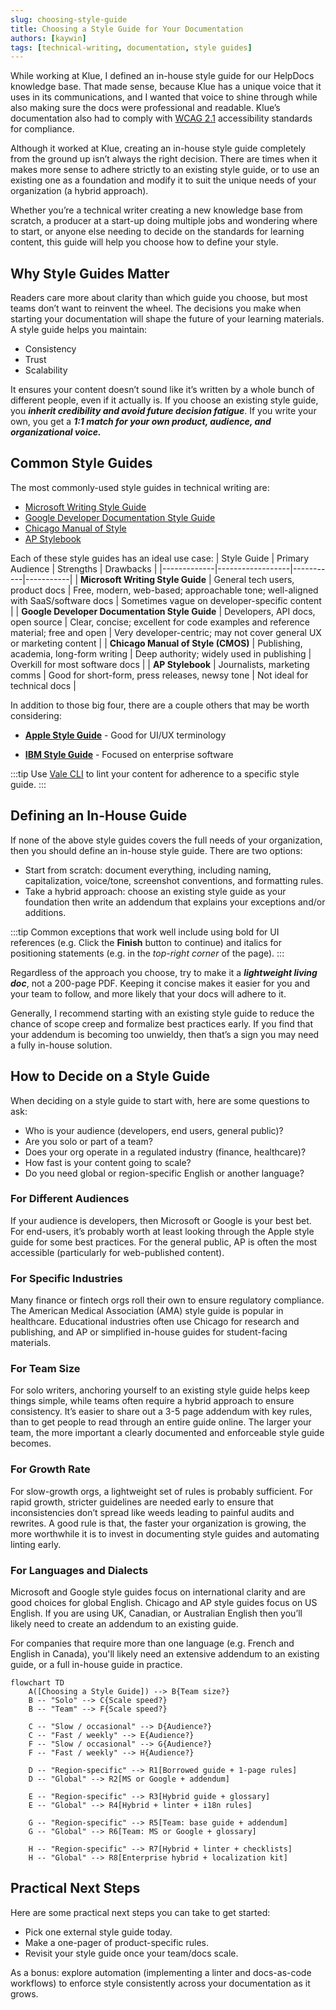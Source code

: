 ```yaml
---
slug: choosing-style-guide
title: Choosing a Style Guide for Your Documentation
authors: [kaywin]
tags: [technical-writing, documentation, style guides]
---
```


While working at Klue, I defined an in-house style guide for our HelpDocs knowledge base. That made sense, because Klue has a unique voice that it uses in its communications, and I wanted that voice to shine through while also making sure the docs were professional and readable. Klue’s documentation also had to comply with [WCAG 2.1](https://www.w3.org/TR/WCAG21/) accessibility standards for compliance.

Although it worked at Klue, creating an in-house style guide completely from the ground up isn’t always the right decision. There are times when it makes more sense to adhere strictly to an existing style guide, or to use an existing one as a foundation and modify it to suit the unique needs of your organization (a hybrid approach).

Whether you’re a technical writer creating a new knowledge base from scratch, a producer at a start-up doing multiple jobs and wondering where to start, or anyone else needing to decide on the standards for learning content, this guide will help you choose how to define your style.

## Why Style Guides Matter

Readers care more about clarity than which guide you choose, but most teams don’t want to reinvent the wheel. The decisions you make when starting your documentation will shape the future of your learning materials. A style guide helps you maintain:
- Consistency
- Trust
- Scalability

It ensures your content doesn’t sound like it’s written by a whole bunch of different people, even if it actually is. If you choose an existing style guide, you ***inherit credibility and avoid future decision fatigue***. If you write your own, you get a ***1:1 match for your own product, audience, and organizational voice.***

## Common Style Guides
The most commonly-used style guides in technical writing are:
- [Microsoft Writing Style Guide](https://learn.microsoft.com/en-ca/style-guide/welcome/)
- [Google Developer Documentation Style Guide](https://developers.google.com/style)
- [Chicago Manual of Style](https://www.chicagomanualofstyle.org/home.html)
- [AP Stylebook](https://www.apstylebook.com/)

Each of these style guides has an ideal use case:
| Style Guide | Primary Audience | Strengths | Drawbacks |
|-------------|------------------|-----------|-----------|
| **Microsoft Writing Style Guide** | General tech users, product docs | Free, modern, web-based; approachable tone; well-aligned with SaaS/software docs | Sometimes vague on developer-specific content |
| **Google Developer Documentation Style Guide** | Developers, API docs, open source | Clear, concise; excellent for code examples and reference material; free and open | Very developer-centric; may not cover general UX or marketing content |
| **Chicago Manual of Style (CMOS)** | Publishing, academia, long-form writing | Deep authority; widely used in publishing | Overkill for most software docs |
| **AP Stylebook** | Journalists, marketing comms | Good for short-form, press releases, newsy tone | Not ideal for technical docs |

In addition to those big four, there are a couple others that may be worth considering:

- **[Apple Style Guide](https://support.apple.com/en-ca/guide/applestyleguide/welcome/web)** - Good for UI/UX terminology

- **[IBM Style Guide](https://ptgmedia.pearsoncmg.com/images/9780132101301/samplepages/0132101300.pdf)** - Focused on enterprise software

:::tip
Use [Vale CLI](https://vale.sh/) to lint your content for adherence to a specific style guide.
:::

## Defining an In-House Guide
If none of the above style guides covers the full needs of your organization, then you should define an in-house style guide. 
There are two options:
- Start from scratch: document everything, including naming, capitalization, voice/tone, screenshot conventions, and formatting rules.
- Take a hybrid approach: choose an existing style guide as your foundation then write an addendum that explains your exceptions and/or additions.

:::tip
Common exceptions that work well include using bold for UI references (e.g. Click the **Finish** button to continue) and italics for positioning statements (e.g. in the *top-right corner* of the page).
:::

Regardless of the approach you choose, try to make it a ***lightweight living doc***, not a 200-page PDF. Keeping it concise makes it easier for you and your team to follow, and more likely that your docs will adhere to it.

Generally, I recommend starting with an existing style guide to reduce the chance of scope creep and formalize best practices early. If you find that your addendum is becoming too unwieldy, then that’s a sign you may need a fully in-house solution.

## How to Decide on a Style Guide
When deciding on a style guide to start with, here are some questions to ask:
- Who is your audience (developers, end users, general public)?
- Are you solo or part of a team?
- Does your org operate in a regulated industry (finance, healthcare)?
- How fast is your content going to scale?
- Do you need global or region-specific English or another language?

### For Different Audiences
If your audience is developers, then Microsoft or Google is your best bet. For end-users, it’s probably worth at least looking through the Apple style guide for some best practices. For the general public, AP is often the most accessible (particularly for web-published content).

### For Specific Industries
Many finance or fintech orgs roll their own to ensure regulatory compliance. The American Medical Association (AMA) style guide is popular in healthcare. Educational industries often use Chicago for research and publishing, and AP or simplified in-house guides for student-facing materials.

### For Team Size
For solo writers, anchoring yourself to an existing style guide helps keep things simple, while teams often require a hybrid approach to ensure consistency. It’s easier to share out a 3-5 page addendum with key rules, than to get people to read through an entire guide online. The larger your team, the more important a clearly documented and enforceable style guide becomes.

### For Growth Rate
For slow-growth orgs, a lightweight set of rules is probably sufficient. For rapid growth, stricter guidelines are needed early to ensure that inconsistencies don’t spread like weeds leading to painful audits and rewrites. A good rule is that, the faster your organization is growing, the more worthwhile it is to invest in documenting style guides and automating linting early.

### For Languages and Dialects
Microsoft and Google style guides focus on international clarity and are good choices for global English. Chicago and AP style guides focus on US English. If you are using UK, Canadian, or Australian English then you’ll likely need to create an addendum to an existing guide.

For companies that require more than one language (e.g. French and English in Canada), you'll likely need an extensive addendum to an existing guide, or a full in-house guide in practice.

```mermaid
flowchart TD
    A([Choosing a Style Guide]) --> B{Team size?}
    B -- "Solo" --> C{Scale speed?}
    B -- "Team" --> F{Scale speed?}

    C -- "Slow / occasional" --> D{Audience?}
    C -- "Fast / weekly" --> E{Audience?}
    F -- "Slow / occasional" --> G{Audience?}
    F -- "Fast / weekly" --> H{Audience?}

    D -- "Region-specific" --> R1[Borrowed guide + 1-page rules]
    D -- "Global" --> R2[MS or Google + addendum]

    E -- "Region-specific" --> R3[Hybrid guide + glossary]
    E -- "Global" --> R4[Hybrid + linter + i18n rules]

    G -- "Region-specific" --> R5[Team: base guide + addendum]
    G -- "Global" --> R6[Team: MS or Google + glossary]

    H -- "Region-specific" --> R7[Hybrid + linter + checklists]
    H -- "Global" --> R8[Enterprise hybrid + localization kit]
```

## Practical Next Steps
Here are some practical next steps you can take to get started:
- Pick one external style guide today.
- Make a one-pager of product-specific rules.
- Revisit your style guide once your team/docs scale.

As a bonus: explore automation (implementing a linter and docs-as-code workflows) to enforce style consistently across your documentation as it grows.
